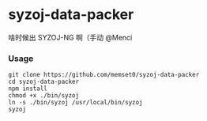 # syzoj-data-packer

啥时候出 SYZOJ-NG 啊（手动 @Menci

### Usage

```shell
git clone https://github.com/memset0/syzoj-data-packer
cd syzoj-data-packer
npm install
chmod +x ./bin/syzoj
ln -s ./bin/syzoj /usr/local/bin/syzoj
syzoj
```